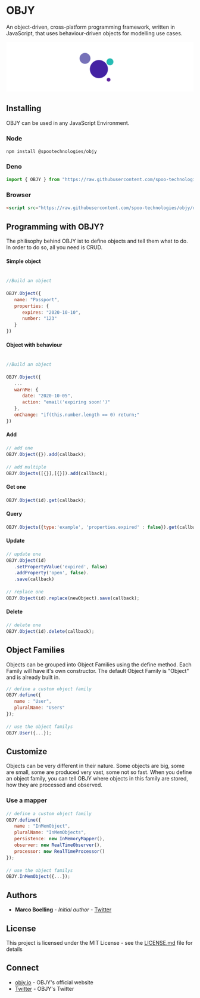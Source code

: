 # OBJY

An object-driven, cross-platform programming framework, written in JavaScript, that uses behaviour-driven objects for modelling use cases.

![OBJY LOGO](assets/objy-icon-full.png "OBJY")

## Installing

OBJY can be used in any JavaScript Environment.

### Node

```shell
npm install @spootechnologies/objy
```

### Deno

```javascript
import { OBJY } from "https://raw.githubusercontent.com/spoo-technologies/objy/dev/dist/browser.js";
```

### Browser

```html
<script src="https://raw.githubusercontent.com/spoo-technologies/objy/dev/dist/browser.js">
```



## Programming with OBJY?

The philisophy behind OBJY ist to define objects and tell them what to do. In order to do so, all you need is CRUD.

#### Simple object

```javascript

//Build an object

OBJY.Object({
   name: "Passport",
   properties: {
      expires: "2020-10-10",
      number: "123"
   }
})
```

#### Object with behaviour

```javascript

//Build an object

OBJY.Object({
   ...
   warnMe: {
      date: "2020-10-05",
      action: "email('expiring soon!')"
   },
   onChange: "if(this.number.length == 0) return;"
})
```

#### Add

```javascript
// add one
OBJY.Object({}).add(callback);

// add multiple
OBJY.Objects([{}],[{}]).add(callback);
```

#### Get one
```javascript
OBJY.Object(id).get(callback);
```

#### Query

```javascript
OBJY.Objects({type:'example', 'properties.expired' : false}).get(callback);
```

#### Update

```javascript
// update one
OBJY.Object(id)
   .setPropertyValue('expired', false)
   .addProperty('open', false).
   .save(callback)

// replace one
OBJY.Object(id).replace(newObject).save(callback);
```

#### Delete

```javascript
// delete one
OBJY.Object(id).delete(callback);
```


## Object Families

Objects can be grouped into Object Families using the define method. Each Family will have it's own constructor. The default Object Family is "Object" and is already built in.

```javascript
// define a custom object family
OBJY.define({
   name : "User",
   pluralName: "Users"
});

// use the object familys
OBJY.User({...});
```


## Customize

Objects can be very different in their nature. Some objects are big, some are small, some are produced very vast, some not so fast. When you define an object family, you can tell OBJY where objects in this family are stored, how they are processed and observed.

### Use a mapper

```javascript
// define a custom object family
OBJY.define({
   name : "InMemObject",
   pluralName: "InMemObjects",
   persistence: new InMemoryMapper(),
   observer: new RealTimeObserver(),
   processor: new RealTimeProcessor()
});

// use the object familys
OBJY.InMemObject({...});
```

## Authors

* **Marco Boelling** - *Initial author* - [Twitter](https://twitter.com/marcoboelling)

## License

This project is licensed under the MIT License - see the [LICENSE.md](LICENSE.md) file for details

## Connect

* [objy.io](https://objy.io) - OBJY's official website
* [Twitter](https://www.twitter.com/objy7) - OBJY's Twitter

